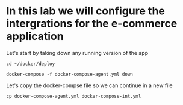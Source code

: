 # In this lab we will configure the intergrations for the e-commerce application 

Let's start by taking down any running version of the app

`cd ~/docker/deploy`

`docker-compose -f docker-compose-agent.yml down`

Let's copy the docker-compse file so we can continue in a new file

`cp docker-compose-agent.yml docker-compose-int.yml` 


